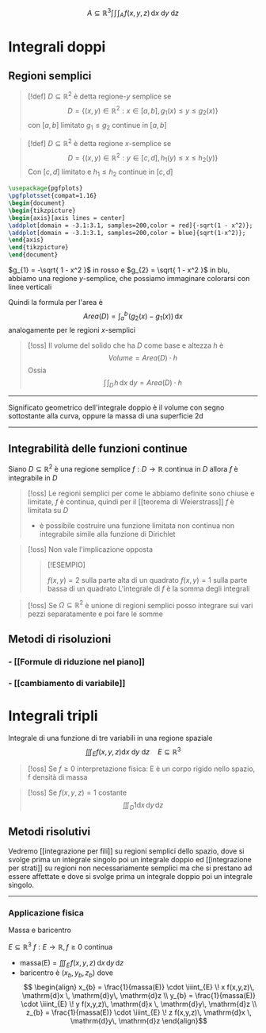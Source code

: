 $$ A \subseteq \mathbb{R}^3 \int\!\int\!\int_{A} \! f(x,y,z)\, \mathrm{d}x  \! \, \mathrm{d}y  \! \, \mathrm{d}z  $$


# Integrali doppi

## Regioni semplici
>[!def] 
>$D \subseteq \mathbb{R}^2$ è detta regione-$y$ semplice se $$D = \{(x,y) \in \mathbb{R}^2 : x \in [a,b], g_{1}(x) \leq y \leq g_{2}(x)\}$$
> con $[a,b]$ limitato $g_{1} \leq g_{2}$ continue in $[a,b]$

>[!def]
>$D \subseteq \mathbb{R}^2$ è detta regione $x$-semplice se
> $$ D = \{(x,y) \in \mathbb{R}^2 : y \in [c,d], h_{1}(y) \leq x \leq h_{2}(y)\} $$
> Con $[c,d]$ limitato e $h_{1} \leq h_{2}$ continue in $[c,d]$



```tikz
\usepackage{pgfplots}
\pgfplotsset{compat=1.16}
\begin{document}
\begin{tikzpicture}
\begin{axis}[axis lines = center]
\addplot[domain = -3.1:3.1, samples=200,color = red]{-sqrt(1 - x^2)};
\addplot[domain = -3.1:3.1, samples=200,color = blue]{sqrt(1-x^2)};
\end{axis}
\end{tikzpicture}
\end{document}
```

$g_{1} = -\sqrt{ 1 - x^2 }$ in rosso e $g_{2} = \sqrt{ 1 - x^2 }$ in blu, abbiamo una regione $y$-semplice, che possiamo immaginare colorarsi con linee verticali

Quindi la formula per l'area è
$$ Area(D) = \int_{a}^b \! (g_{2}(x) - g_{1}(x))\, \mathrm{d}x  $$
analogamente per le regioni $x$-semplici

>[!oss]
>Il volume del solido che ha $D$ come base
 e altezza $h$ è
 > $$ Volume = Area(D) \cdot h $$
 > Ossia 
 > $$ \int\!\int_{D} \!h \,  \mathrm{d}x  \! \, \mathrm{d}y  = Area(D) \cdot h$$

 
----- 


Significato geometrico dell'integrale doppio è il volume con segno sottostante alla curva, oppure la massa di una superficie 2d

---
## Integrabilità delle funzioni continue
Siano $D \subseteq \mathbb{R}^2$ è una regione semplice $f : D \to \mathbb{R}$ continua in $D$ allora $f$ è integrabile in $D$


>[!oss]
>Le regioni semplici per come le abbiamo definite sono chiuse e limitate, $f$ è continua, quindi per il [[teorema di Weierstrass]] $f$ è limitata su $D$
>- è possibile costruire una funzione limitata non continua non integrabile simile alla funzione di Dirichlet


>[!oss]
>Non vale l'implicazione opposta
>>[!ESEMPIO]
>>
>>$f(x,y) = 2$ sulla parte alta di un quadrato
>>$f(x,y) = 1$ sulla parte bassa di un quadrato
>>L'integrale di $f$ è la somma degli integrali

>[!oss]
>Se $\Omega \subseteq \mathbb{R}^2$ è unione di regioni semplici posso integrare sui vari pezzi separatamente e poi fare le somme




## Metodi di risoluzioni

### - [[Formule di riduzione nel piano]]

### - [[cambiamento di variabile]]



# Integrali tripli
Integrale di una funzione di tre variabili in una regione spaziale
$$ \iiint_{E} f(x,y,z) \mathrm{d}x\ \mathrm{d}y\ \mathrm{d}z \quad E \subseteq \mathbb{R}^3 $$
>[!oss]
>Se $f \geq 0$ interpretazione fisica: E è un corpo rigido nello spazio, f densità di massa


>[!oss]
>Se $f(x,y,z)=1$ costante
> $$ \iiint_{D} 1 \mathrm{d}x\,\mathrm{d}y\,\mathrm{d}z$$


## Metodi risolutivi

Vedremo [[integrazione per fili]] su regioni semplici dello spazio, dove si svolge prima un integrale singolo poi un integrale doppio ed [[integrazione per strati]] su regioni non necessariamente semplici ma che si prestano ad essere affettate e dove si svolge prima un integrale doppio poi un integrale singolo.
--- ---

### Applicazione fisica
Massa e baricentro

$E \subseteq \mathbb{R}^3$ $f : E \to \mathbb{R}, f \geq 0$ continua

- massa(E) = $\iiint_{E} \! f(x,y,z)\, \mathrm{d}x \, \mathrm{d}y\, \mathrm{d}z$
- baricentro è $(x_{b}, y_{b}, z_{b})$ dove 
$$ \begin{align}
x_{b} = \frac{1}{massa(E)} \cdot \iiint_{E} \! x f(x,y,z)\, \mathrm{d}x \, \mathrm{d}y\, \mathrm{d}z  \\
y_{b} = \frac{1}{massa(E)} \cdot \iiint_{E} \! y f(x,y,z)\, \mathrm{d}x \, \mathrm{d}y\, \mathrm{d}z  \\
z_{b} = \frac{1}{massa(E)} \cdot \iiint_{E} \! z f(x,y,z)\, \mathrm{d}x \, \mathrm{d}y\, \mathrm{d}z 
\end{align}$$


